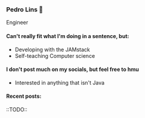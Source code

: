 ### Pedro Lins 🌊
Engineer
#### Can't really fit what I'm doing in a sentence, but:
- Developing with the JAMstack
- Self-teaching Computer science
#### I don't post much on my socials, but feel free to hmu
- Interested in anything that isn't Java
#### Recent posts:
::TODO::
